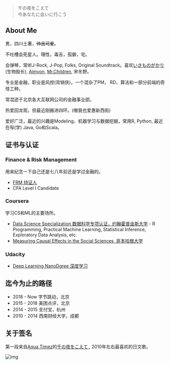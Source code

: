 
> 千の夜をこえて  
> 今あなたに会いに行こう

## About Me

男，四川土著，~~帅且可爱~~。

不吐槽会死星人。理性，毒舌，孤僻，宅。

会弹琴，常听J-Rock, J-Pop, Folks, Original Soundtrack。喜欢[いきものがかり](http://ikimonogakari.com/)(生物股长), [Aimyon](http://www.aimyong.net/), [Mr.Children](http://www.mrchildren.jp/), 宋冬野。


专业是金融，职业是风控(背锅侠)，一个混杂了PM， RD、算法和一部分前端的奇怪工种。

常混迹于北京各大互联网公司的金融事业部。

热爱回龙观，但最近刚搬进四环。(嗷我也爱惠新西街)

爱好广泛，最近的兴趣是Modeling、机器学习与数据挖掘，常用R, Python, 最近在~~写~~(学) Java, Go和Scala。

## 证书与认证

### Finance & Risk Management
用来纪念一下自己还是七八年前还是学过金融的。

- [FRM 持证人](http://my.garp.org/DigitalBadgeFRM?id=0034000001aeWr3AAE)
- CFA Level I Candidate

### Coursera
学习CS和ML的主要场所。

- [Data Science Specialization 数据科学专项认证，约翰霍普金斯大学](https://www.coursera.org/specializations/jhu-data-science)
        - R Programming, Practical Machine Learning, Statistical Inference, Exploratory Data Analysis, etc.
- [Measuring Causal Effects in the Social Sciences, 哥本哈根大学](https://www.coursera.org/account/accomplishments/verify/CL8NUCSTDAJT)

### Udacity

- [Deep Learning NanoDgree 深度学习](https://graduation.udacity.com/confirm/A4TCQYGQ)

## 迄今为止的路径

- 2018 - Now    字节跳动，北京
- 2015 - 2018   美团点评，北京
- 2014 - 2015   支付宝，杭州
- 2010 - 2014   西南财经大学，成都

## 关于签名
第一段来自[Aqua Timez](https://zh.wikipedia.org/wiki/Aqua_Timez)的[千の夜をこえて
](https://music.douban.com/subject/1926414/), 2010年左右最喜欢的日文歌。

![img](https://s2.ax1x.com/2019/08/22/md5n41.jpg)
